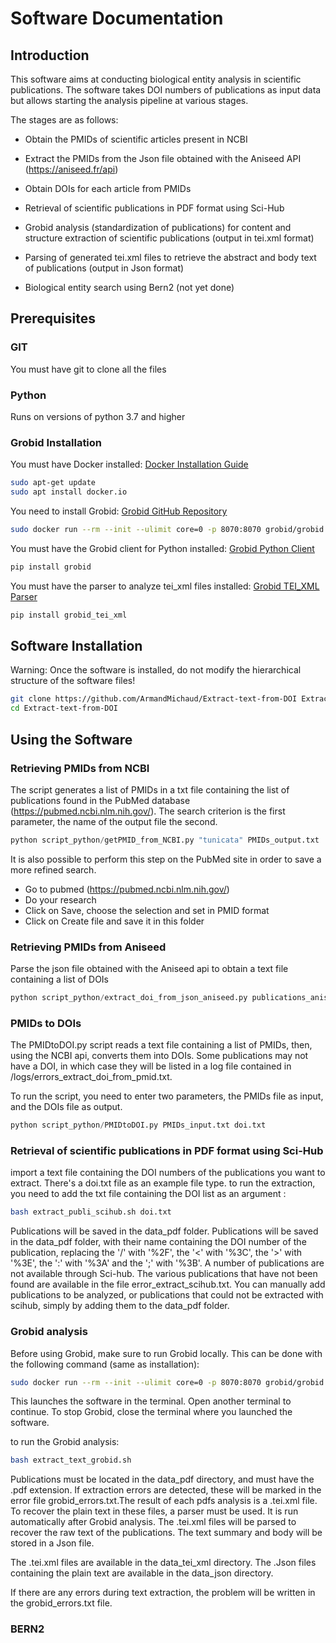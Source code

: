 
# Software Documentation

## Introduction

This software aims at conducting biological entity analysis in scientific publications. 
The software takes DOI numbers of publications as input data but allows starting the analysis pipeline at various stages. 

The stages are as follows:
- Obtain the PMIDs of scientific articles present in NCBI 
- Extract the PMIDs from the Json file obtained with the Aniseed API (https://aniseed.fr/api)
- Obtain DOIs for each article from PMIDs
- Retrieval of scientific publications in PDF format using Sci-Hub
- Grobid analysis (standardization of publications) for content and structure extraction of scientific publications (output in tei.xml format)
- Parsing of generated tei.xml files to retrieve the abstract and body text of publications (output in Json format)


- Biological entity search using Bern2 (not yet done)

## Prerequisites

### GIT

You must have git to clone all the files

### Python

Runs on versions of python 3.7 and higher

### Grobid Installation

You must have Docker installed: [Docker Installation Guide](https://docs.docker.com/desktop/install/ubuntu/)

```bash
sudo apt-get update
sudo apt install docker.io
```

You need to install Grobid: [Grobid GitHub Repository](https://github.com/kermitt2/grobid)

```bash
sudo docker run --rm --init --ulimit core=0 -p 8070:8070 grobid/grobid:0.8.0
```

You must have the Grobid client for Python installed: [Grobid Python Client](https://github.com/kermitt2/grobid_client_python/tree/master)

```bash
pip install grobid
```

You must have the parser to analyze tei_xml files installed: [Grobid TEI_XML Parser](https://gitlab.com/internetarchive/grobid_tei_xml)

```bash
pip install grobid_tei_xml
```

## Software Installation

Warning: Once the software is installed, do not modify the hierarchical structure of the software files!

```bash
git clone https://github.com/ArmandMichaud/Extract-text-from-DOI Extract-text-from-DOI
cd Extract-text-from-DOI
```

## Using the Software

### Retrieving PMIDs from NCBI

The script generates a list of PMIDs in a txt file containing the list of publications found in the PubMed database (https://pubmed.ncbi.nlm.nih.gov/). The search criterion is the first parameter, the name of the output file the second. 

```python
python script_python/getPMID_from_NCBI.py "tunicata" PMIDs_output.txt
```

It is also possible to perform this step on the PubMed site in order to save a more refined search. 
- Go to pubmed (https://pubmed.ncbi.nlm.nih.gov/)
- Do your research
- Click on Save, choose the selection and set in PMID format
- Click on Create file and save it in this folder 

### Retrieving PMIDs from Aniseed

Parse the json file obtained with the Aniseed api to obtain a text file containing a list of DOIs

```python
python script_python/extract_doi_from_json_aniseed.py publications_aniseed.json doi_aniseed.txt
```


### PMIDs to DOIs

The PMIDtoDOI.py script reads a text file containing a list of PMIDs, then, using the NCBI api, converts them into DOIs. Some publications may not have a DOI, in which case they will be listed in a log file contained in /logs/errors_extract_doi_from_pmid.txt.

To run the script, you need to enter two parameters, the PMIDs file as input, and the DOIs file as output. 

```python
python script_python/PMIDtoDOI.py PMIDs_input.txt doi.txt
```

### Retrieval of scientific publications in PDF format using Sci-Hub

import a text file containing the DOI numbers of the publications you want to extract. There's a doi.txt file as an example file type. 
to run the extraction, you need to add the txt file containing the DOI list as an argument :  

```bash
bash extract_publi_scihub.sh doi.txt
```

Publications will be saved in the data_pdf folder. Publications will be saved in the data_pdf folder, with their name containing the DOI number of the publication, replacing the '/' with '%2F', the '<' with '%3C', the '>' with '%3E', the ':' with '%3A' and the ';' with '%3B'. 
A number of publications are not available through Sci-hub. The various publications that have not been found are available in the file error_extract_scihub.txt.
You can manually add publications to be analyzed, or publications that could not be extracted with scihub, simply by adding them to the data_pdf folder.

### Grobid analysis

Before using Grobid, make sure to run Grobid locally. This can be done with the following command (same as installation):

```bash
sudo docker run --rm --init --ulimit core=0 -p 8070:8070 grobid/grobid:0.8.0
```

This launches the software in the terminal. Open another terminal to continue. To stop Grobid, close the terminal where you launched the software. 

to run the Grobid analysis: 

```bash
bash extract_text_grobid.sh
```

Publications must be located in the data_pdf directory, and must have the .pdf extension. If extraction errors are detected, these will be marked in the error file grobid_errors.txt.The result of each pdfs analysis is a .tei.xml file. To recover the plain text in these files, a parser must be used. It is run automatically after Grobid analysis. The .tei.xml files will be parsed to recover the raw text of the publications. The text summary and body will be stored in a Json file.

The .tei.xml files are available in the data_tei_xml directory.
The .Json files containing the plain text are available in the data_json directory.

If there are any errors during text extraction, the problem will be written in the grobid_errors.txt file.



### BERN2




 




